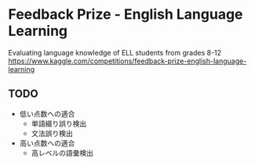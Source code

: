 # Feedback Prize - English Language Learning
Evaluating language knowledge of ELL students from grades 8-12  
https://www.kaggle.com/competitions/feedback-prize-english-language-learning

## TODO
- 低い点数への適合
    - 単語綴り誤り検出
    - 文法誤り検出
- 高い点数への適合
    - 高レベルの語彙検出
